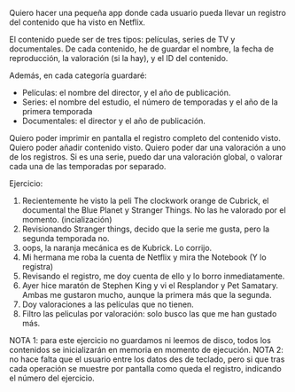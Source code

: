 Quiero hacer una pequeña app donde cada usuario pueda llevar un registro del contenido que ha visto en Netflix.

El contenido puede ser de tres tipos: películas, series de TV y documentales. De cada contenido, he de guardar el nombre, la fecha de reproducción, la valoración (si la hay), y el ID del contenido.

Además, en cada categoría guardaré:
-	Películas: el nombre del director, y el año de publicación.
-	Series: el nombre del estudio, el número de temporadas y el año de la primera temporada
-	Documentales: el director y el año de publicación.

Quiero poder imprimir en pantalla el registro completo del contenido visto.
Quiero poder añadir contenido visto.
Quiero poder dar una valoración a uno de los registros.
Si es una serie, puedo dar una valoración global, o valorar cada una de las temporadas por separado.

Ejercicio:
1. Recientemente he visto la peli The clockwork orange de Cubrick, el documental the Blue Planet y Stranger Things. No las he valorado por el momento. (incialización)
2. Revisionando Stranger things, decido que la serie me gusta, pero la segunda temporada no.
3. oops, la naranja mecánica es de Kubrick. Lo corrijo.
4. Mi hermana me roba la cuenta de Netflix y mira the Notebook (Y lo registra)
5. Revisando el registro, me doy cuenta de ello y lo borro inmediatamente.
6. Ayer hice maratón de Stephen King y vi el Resplandor y Pet Samatary. Ambas me gustaron mucho, aunque la primera más que la segunda.
7. Doy valoraciones a las películas que no tienen.
8. Filtro las peliculas por valoración: solo busco las que me han gustado más.


NOTA 1: para este ejercicio no guardamos ni leemos de disco, todos los contenidos se inicializarán en memoria en momento de ejecución.
NOTA 2: no hace falta que el usuario entre los datos des de teclado, pero si que tras cada operación se muestre por pantalla como queda el registro, indicando el número del ejercicio.
